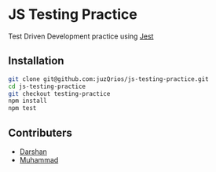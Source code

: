 # JS Testing Practice

Test Driven Development practice using [Jest](https://jestjs.io/en/)

## Installation

```bash
git clone git@github.com:juzQrios/js-testing-practice.git
cd js-testing-practice
git checkout testing-practice
npm install
npm test
```

## Contributers

- [Darshan](https://github.com/juzQrios)
- [Muhammad](https://github.com/mosaaleb)
